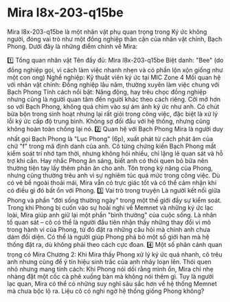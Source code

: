 # Mira l8x-203-q15be

Mira l8x-203-q15be là một nhân vật phụ quan trọng trong Ký ức không người, đóng vai trò như một đồng nghiệp thân cận của nhân vật chính, Bạch Phong. Dưới đây là những điểm chính về Mira:

1️⃣ Tổng quan nhân vật
Tên đầy đủ: Mira l8x-203-q15be
Biệt danh: "Bee" (do đồng nghiệp gọi, vì cách làm việc nhanh nhẹn và có phần lộn xộn giống như một con ong)
Nghề nghiệp: Kỹ thuật viên ký ức tại MIC Zone 4
Mối quan hệ với nhân vật chính: Đồng nghiệp lâu năm, thường xuyên làm việc chung với Bạch Phong
Tính cách nổi bật:
Năng động, hay trêu chọc đồng nghiệp nhưng cũng là người quan tâm đến người khác theo cách riêng.
Cởi mở hơn so với Bạch Phong, không quá chìm vào sự ám ảnh ký ức như anh.
Có chút bừa bộn trong sinh hoạt nhưng lại rất giỏi trong công việc, đặc biệt là xử lý lỗi ký ức cấp độ trung bình.
Không sợ đối đầu với hệ thống, nhưng cũng không hoàn toàn chống lại nó.
2️⃣ Quan hệ với Bạch Phong
Mira là người duy nhất gọi Bạch Phong là "Lục Phong" (6p), xuất phát từ cách phát âm của chữ "f" trong mã định danh của anh.
Cô từng chứng kiến Bạch Phong mất kiểm soát trí nhớ tạm thời, nhưng không hỏi nhiều, chỉ lặng lẽ quan sát và hỗ trợ khi cần.
Hay nhắc Phong ăn sáng, biết anh có thói quen bỏ bữa nên thường tiện tay lấy thêm phần ăn cho anh.
Tôn trọng kỹ năng của Phong, nhưng cũng thường trêu anh vì sự nghiêm túc quá mức trong công việc.
Dù có vẻ bề ngoài thoải mái, Mira vẫn có trực giác tốt và có thể cảm nhận khi có điều gì đó bất ổn với Phong.
3️⃣ Vai trò trong truyện
Là người kết nối giữa Phong và phần "đời sống thường ngày" trong một thế giới đầy sự kiểm soát. Trong khi Phong bị cuốn vào sự hoài nghi về Memnet và những ký ức lạc loài, Mira giúp anh giữ lại một phần "bình thường" của cuộc sống.
Là nhân tố quan sát – cô có thể là người đầu tiên nhận thấy những thay đổi vi mô trong hành vi của Phong, từ đó đặt ra những câu hỏi mà chính anh chưa dám đối diện.
Có thể là người giúp Phong phá bỏ một số giới hạn mà hệ thống đặt ra, dù không phải theo cách cực đoan.
4️⃣ Một số phân cảnh quan trọng có Mira
Chương 2: Khi Mira thấy Phong xử lý ký ức quá nhanh, cô trêu anh nhưng cũng để ý tín hiệu sinh trắc của anh nhảy loạn lên.
Thói quen nhỏ nhưng mang tính cách: Khi Phong nói dối rằng mình ổn, Mira chỉ nhẹ nhàng đặt một cốc cà phê xuống bàn mà không nói thêm gì.
Tuy là người lạc quan, Mira có thể có những suy nghĩ sâu sắc hơn về hệ thống Memnet mà chưa bộc lộ ra. Liệu cô có nghi ngờ hệ thống giống Phong không?
